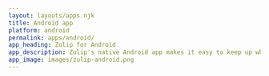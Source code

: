 ```yaml
---
layout: layouts/apps.njk
title: Android app
platform: android
permalink: apps/android/
app_heading: Zulip for Android
app_description: Zulip's native Android app makes it easy to keep up while on the go.
app_image: images/zulip-android.png
---
```

